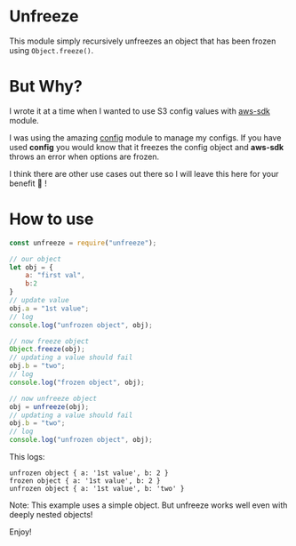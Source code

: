 <!--
 Copyright (c) 2022 Anthony Mugendi
 
 This software is released under the MIT License.
 https://opensource.org/licenses/MIT
-->

# Unfreeze

This module simply recursively unfreezes an object that has been frozen using `Object.freeze()`.

# But Why?

I wrote it at a time when I wanted to use S3 config values with [aws-sdk](https://www.npmjs.com/package/aws-sdk) module. 

I was using the amazing [config](https://www.npmjs.com/package/config) module to manage my configs. If you have used **config** you would know that it freezes the config object and **aws-sdk** throws an error when options are frozen.

I think there are other use cases out there so I will leave this here for your benefit 🌟 !

# How to use

```javascript
const unfreeze = require("unfreeze");

// our object
let obj = {
    a: "first val",
    b:2
}
// update value
obj.a = "1st value";
// log
console.log("unfrozen object", obj);

// now freeze object
Object.freeze(obj);
// updating a value should fail
obj.b = "two";
// log
console.log("frozen object", obj);

// now unfreeze object
obj = unfreeze(obj);
// updating a value should fail
obj.b = "two";
// log
console.log("unfrozen object", obj);

```

This logs:

```
unfrozen object { a: '1st value', b: 2 }
frozen object { a: '1st value', b: 2 }
unfrozen object { a: '1st value', b: 'two' }
```

Note: This example uses a simple object. But unfreeze works well even with deeply nested objects!

Enjoy!